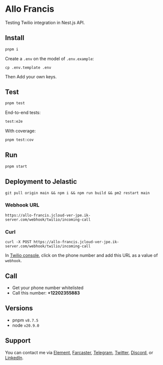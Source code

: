 # Allo Francis

Testing Twilio integration in Nest.js API. 

## Install

```bash
pnpm i
```

Create a `.env` on the model of `.env.example`:

```
cp .env.template .env
```

Then Add your own keys.

## Test

```bash
pnpm test
```

End-to-end tests: 

```bash
test:e2e
```

With coverage: 

```bash
pnpm test:cov
```

## Run

```bash
pnpm start
```

## Deployment to Jelastic

```
git pull origin main && npm i && npm run build && pm2 restart main
```

### Webhook URL

```
https://allo-francis.jcloud-ver-jpe.ik-server.com/webhook/twilio/incoming-call
```

### Curl

```
curl -X POST https://allo-francis.jcloud-ver-jpe.ik-server.com/webhook/twilio/incoming-call
```

In [Twilio console](https://console.twilio.com/us1/develop/phone-numbers/manage/incoming), click on the phone number and add this URL as a value of `webhook`.

## Call

- Get your phone number whitelisted
- Call this number: **+12202355883**

## Versions

- pnpm `v8.7.5`
- node `v20.9.0`

## Support

You can contact me via [Element](https://matrix.to/#/@julienbrg:matrix.org), [Farcaster](https://warpcast.com/julien-), [Telegram](https://t.me/julienbrg), [Twitter](https://twitter.com/julienbrg), [Discord](https://discordapp.com/users/julienbrg), or [LinkedIn](https://www.linkedin.com/in/julienberanger/).
